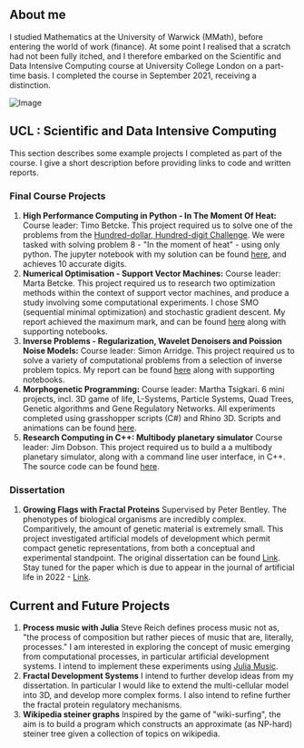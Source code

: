 ## About me

I studied Mathematics at the University of Warwick (MMath), before entering the world of work (finance). At some point I realised that a scratch had not been fully itched, and I therefore embarked on the Scientific and Data Intensive Computing course at University College London on a part-time basis. I completed the course in September 2021, receiving a distinction. 

![Image](src)

##  UCL : Scientific and Data Intensive Computing

This section describes some example projects I completed as part of the course. I give a short description before providing links to code and written reports. 

###  Final Course Projects

1. __High Performance Computing in Python - In The Moment Of Heat:__
Course leader: Timo Betcke. This project required us to solve one of the problems from the [Hundred-dollar, Hundred-digit Challenge](https://en.wikipedia.org/wiki/Hundred-dollar,_Hundred-digit_Challenge_problems). We were tasked with solving problem 8 - "In the moment of heat" - using only python. The jupyter notebook with my solution can be found [here](), and achieves 10 accurate digits.
2. __Numerical Optimisation - Support Vector Machines:__
Course leader: Marta Betcke. This project required us to research two optimization methods within the context of support vector machines, and produce a study involving some computational experiments. I chose SMO (sequential minimal optimization) and stochastic gradient descent. My report achieved the maximum mark, and can be found [here](https://github.com/harrybooth/harrybooth.github.io/tree/main/Numerical%20Optimisation) along with supporting notebooks.
3. __Inverse Problems - Regularization, Wavelet Denoisers and Poission Noise Models:__
Course leader: Simon Arridge. This project required us to solve a variety of computational problems from a selection of inverse problem topics. My report can be found [here](https://github.com/harrybooth/harrybooth.github.io/tree/main/Inverse%20Problems) along with supporting notebooks.
4. __Morphogenetic Programming:__
Course leader: Martha Tsigkari. 6 mini projects, incl. 3D game of life, L-Systems, Particle Systems, Quad Trees, Genetic algorithms and Gene Regulatory Networks. All experiments completed using grasshopper scripts (C#) and Rhino 3D. Scripts and animations can be found [here](). 
5. __Research Computing in C++: Multibody planetary simulator__
Course leader: Jim Dobson. This project required us to build a a multibody planetary simulator, along with a command line user interface, in C++. The source code can be found [here](url). 

### Dissertation

1. __Growing Flags with Fractal Proteins__
Supervised by Peter Bentley. The phenotypes of biological organisms are incredibly complex. Comparitively, the amount of genetic material is extremely small. This project investigated artificial models of development which permit compact genetic representations, from both a conceptual and experimental
standpoint. The original dissertation can be found [Link](url). Stay tuned for the paper which is due to appear in the journal of artificial life in 2022 - [Link](url).  

## Current and Future Projects

1. __Process music with Julia__
Steve Reich defines process music not as, "the process of composition but rather pieces of music that are, literally, processes." I am interested in exploring the concept of music emerging from computational processes, in particular artificial development systems. I intend to implement these experiments using [Julia Music](https://github.com/JuliaMusic).
3. __Fractal Development Systems__ 
I intend to further develop ideas from my dissertation. In particular I would like to extend the multi-cellular model into 3D, and develop more complex forms. I also intend to refine further the fractal protein regulatory mechanisms. 
5. __Wikipedia steiner graphs__
Inspired by the game of "wiki-surfing", the aim is to build a program which constructs an approximate (as NP-hard) steiner tree given a collection of topics on wikipedia. 

